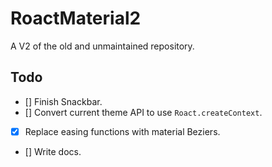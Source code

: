 # RoactMaterial2
A V2 of the old and unmaintained repository.


## Todo

- [] Finish Snackbar.
- [] Convert current theme API to use `Roact.createContext`.
- [x] Replace easing functions with material Beziers.
- [] Write docs.